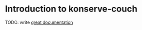 # Introduction to konserve-couch

TODO: write [great documentation](http://jacobian.org/writing/what-to-write/)
